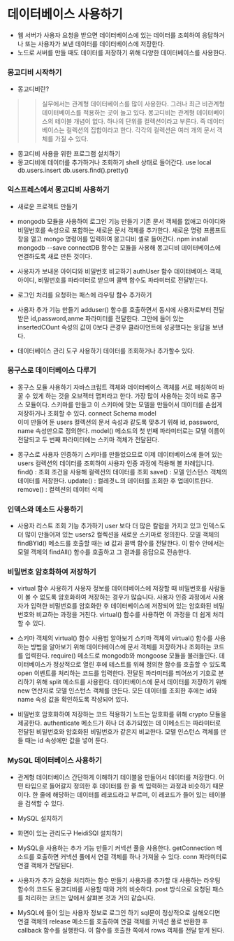 # 데이터베이스 사용하기
- 웹 서버가 사용자 요청을 받으면 데이터베이스에 있는 데이터를 조회하여 응답하거나 또는 사용자가 보낸 데이터를 데이터베이스에 저장한다.
- 노드로 서버를 만들 때도 데이터를 저장하기 위해 다양한 데이터베이스를 사용한다.

### 몽고디비 시작하기
- 몽고디비란?
>>    실무에서는 관계형 데이터베이스를 많이 사용한다.
>>    그러나 최근 비관계형 데이터베이스를 적용하는 곳이 늘고 있다.
>>    몽고디비는 관계형 데이터베이스의 테이블 개념이 없다.
>>    하나의 단위를 컬렉션이라고 부른다.
>>    즉 데이터베이스는 컬렉션의 집합이라고 한다.
>>    각각의 컬렉션은 여러 개의 문서 객체를 가질 수 있다.

- 몽고디비 사용을 위한 프로그램 설치하기
- 몽고디비에 데이터를 추가하거나 조회하기
    shell 상태로 들어간다.
    use local
    db.users.insert
    db.users.find().pretty()

### 익스프레스에서 몽고디비 사용하기
- 새로운 프로젝트 만들기
- mongodb 모듈을 사용하여 로그인 기능 만들기
    기존 문서 객체를 없애고 아이디와 비밀번호를 속성으로 포함하는 새로운 문서 객체를 추가한다.
    새로운 명령 프롬프트 창을 열고 mongo 명령어를 입력하여 몽고디비 셀로 들어간다.
    npm install mongodb --save
    connectDB 함수는 모듈을 사용해 몽고디비 데이터베이스에 연결하도록 새로 만든 것이다.

- 사용자가 보내온 아이디와 비밀번호 비교하기
    authUser 함수
    데이터베이스 객체, 아이디, 비밀번호를 파라미터로 받으며 콜백 함수도 파라미터로 전달받는다.

- 로그인 처리를 요청하는 패스에 라우팅 함수 추가하기
- 사용자 추가 기능 만들기
    adduser() 함수를 호출하면서 동시에 사용자로부터 전달받은 id,password,anme 파라미터를 전달한다.
    그안에 들어 있는 insertedCOunt 속성의 값이 0보다 큰경우 클라이언트에 성공했다는 응답을 보낸다.

- 데이터베이스 관리 도구 사용하기
    데이터를 조회하거나 추가할수 있다.

### 몽구스로 데이터베이스 다루기
- 몽구스 모듈 사용하기
    자바스크립트 객체와 데이터베이스 객체를 서로 매칭하여 바꿀 수 있게 하는 것을 오브젝터 맵퍼라고 한다.
    가장 많이 사용하는 것이 바로 몽구스 모듈이다.
    스키마를 만들고 이 스키마에 맞는 모델을 만들어서 데이터를 손쉽게 저장하거나 조회할 수 있다.
    connect
    Schema
    model    
    이미 만들어 둔 users 컬렉션의 문서 속성과 같도록 맞추기 위해 id, password, name 속성만으로 정의한다.
    model() 메소드의 첫 번째 파라미터로는 모델 이름이 전달되고 두 번째 파라미터에는 스키마 객체가 전달된다.

- 몽구스로 사용자 인증하기
    스키마를 만들었으므로 이제 데이터베이스에 들어 있는 users 컬렉션의 데이터를 조회하여 사용자 인증 과정에 적용해 볼 차례입니다.
    find() : 조회 조건을 사용해 컬렉션의 데이터를 조회
    save() : 모델 인스턴스 객체의 데이터를 저장한다.
    update() : 컬레겻ㄴ의 데이터를 조회한 후 업데이트한다.
    remove() : 컬렉션의 데이터 삭제 

### 인덱스와 메소드 사용하기
- 사용자 리스트 조회 기능 추가하기
    user 보다 더 많은 칼럼을 가지고 있고 인덱스도 더 많이 만들어져 있는 users2 컬렉션을 새로운 스키마로 정의한다.
    모델 객체의 findBYId() 메소드를 호출할 때는 id 값과 콜백 함수를 전달한다.
    이 함수 안에서는 모델 객체의 findAll() 함수를 호출하고 그 결과를 응답으로 전송한다.

### 비밀번호 암호화하여 저장하기
- virtual 함수 사용하기
    사용자 정보를 데이터베이스에 저장할 때 비밀번호를 사람들이 볼 수 없도록 암호화하여 저장하는 경우가 많습니다.
    사용자 인증 과정에서 사용자가 입력한 비밀번호를 암호화한 후 데이터베이스에 저장되어 있는 암호화된 비밀번호와 비교하는 과정을 거친다.
    virtual() 함수를 사용하면 이 과정을 더 쉽게 처리할 수 있다.

- 스키마 객체의 virtual() 함수 사용법 알아보기
    스키마 객체의 virtual() 함수를 사용하는 방법을 알아보기 위해 데이터베이스에 문서 객체를 저장하거나 조회하는 코드를 입력한다.
    require() 메소드로 mongodb와 mongoose 모듈을 불러들인다.
    데이터베이스가 정상적으로 열린 후에 테스트를 위해 정의한 함수를 호출할 수 있도록 open 이벤트를 처리하는 코드를 입력한다.
    전달된 파라미터를 띄어쓰기 기호로 분리하기 위해 split 메소드를 사용한다.
    데이터베이스에 문서 데이터를 저장하기 위해 new 연산자로 모델 인스턴스 객체를 만든다.
    모든 데이터를 조회한 후에는 id와 name 속성 값을 확인하도록 작성되어 있다.

- 비밀번호 암호화하여 저장하는 코드 적용하기
    노드는 암호화를 위해 crypto 모듈을 제공한다.
    authenticate 메소드가 하나 더 추가되었는 데 이메소드는 파라미터로 전달된 비밀번호와 암호화된 비밀번호가 같은지 비교한다.
    모델 인스턴스 객체를 만들 때는 id 속성에만 값을 넣어 둔다.

### MySQL 데이터베이스 사용하기
- 관계형 데이터베이스 간단하게 이해하기
    테이블을 만들어서 데이터를 저장한다.
    어떤 타입으로 들어갈지 정의한 후 데이터를 한 줄 씩 입력하는 과정과 비슷하기 때문이다.
    한 줄에 해당하는 데이터를 레코드라고 부르며, 이 레코드가 들어 있는 테이블을 검색할 수 있다.

- MySQL 설치하기

- 화면이 있는 관리도구 HeidiSQl 설치하기

- MySQL을 사용하는 추가 기능 만들기
    커넥션 풀을 사용한다.
    getConnection 메소드를 호출하면 커넥션 풀에서 연결 객체를 하나 가져올 수 있다.
    conn 파라미터로 연결 객체가 전달된다.

- 사용자가 추가 요청을 처리하는 함수 만들기
    사용자를 추가할 대 사용하는 라우팅 함수의 코드도 몽고디비를 사용할 때와 거의 비슷하다.
    post 방식으로 요청된 패스를 처리하는 코드는 앞에서 살펴본 것과 거의 같습니다.

- MySQL에 들어 있는 사용자 정보로 로그인 하기
    sql문이 정상적으로 실해오디면 연결 객체의 release 메소드를 호출하여 연결 객체를 커넥션 풀로 반환한 후 callback 함수를 실행한다.
    이 함수를 호출한 쪽에서 rows 객체를 전달 받게 된다.
                 